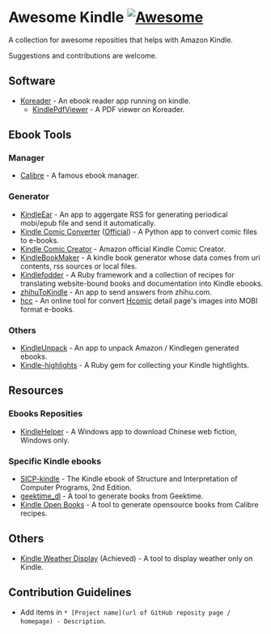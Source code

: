 # Awesome Kindle [![Awesome](https://awesome.re/badge-flat2.svg)](https://awesome.re)
A collection for awesome reposities that helps with Amazon Kindle.

Suggestions and contributions are welcome.

## Software
* [Koreader](https://github.com/koreader/koreader) - An ebook reader app running on kindle.
  * [KindlePdfViewer](https://github.com/koreader/kindlepdfviewer) - A PDF viewer on Koreader.

## Ebook Tools
### Manager
* [Calibre](https://github.com/kovidgoyal/calibre) - A famous ebook manager.
### Generator
* [KindleEar](https://github.com/cdhigh/KindleEar) - An app to aggergate RSS for generating periodical mobi/epub file and send it automatically.
* [Kindle Comic Converter](https://github.com/ciromattia/kcc) ([Official](https://kcc.iosphe.re/)) - A Python app to convert comic files to e-books.
* [Kindle Comic Creator](https://www.amazon.com/gp/feature.html?ie=UTF8&docId=1001103761) - Amazon official Kindle Comic Creator.
* [KindleBookMaker](https://github.com/barretlee/kindleBookMaker) - A kindle book generator whose data comes from uri contents, rss sources or local files.
* [Kindlefodder](https://github.com/danchoi/kindlefodder) - A Ruby framework and a collection of recipes for translating website-bound books and documentation into Kindle ebooks.
* [zhihuToKindle](https://github.com/Rockyzsu/zhihuToKindle) - An app to send answers from zhihu.com.
* [hcc](https://github.com/ystyle/hcc) - An online tool for convert [Hcomic](https://c-upp.com/) detail page's images into MOBI format e-books.
### Others
* [KindleUnpack](https://github.com/kevinhendricks/KindleUnpack) - An app to  unpack Amazon / Kindlegen generated ebooks.
* [Kindle-highlights](https://github.com/speric/kindle-highlights) - A Ruby gem for collecting your Kindle hightlights.

## Resources
### Ebooks Reposities
* [KindleHelper](https://github.com/qq573011406/KindleHelper) - A Windows app to download Chinese web fiction, Windows only.
### Specific Kindle ebooks
* [SICP-kindle](https://github.com/twcamper/sicp-kindle) - The Kindle ebook of Structure and Interpretation of Computer Programs, 2nd Edition.
* [geektime_dl](https://github.com/jachinlin/geektime_dl) - A tool to generate books from Geektime.
* [Kindle Open Books](https://github.com/ericzhang-cn/kindle-open-books) - A tool to generate opensource books from Calibre recipes.

## Others
* [Kindle Weather Display](https://github.com/mpetroff/kindle-weather-display) (Achieved) - A tool to display weather only on Kindle.

## Contribution Guidelines
* Add items in `* [Project name](url of GitHub reposity page / homepage) - Description`.

